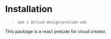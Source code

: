 # Installation

> `npm i @cloud-design/prelude-web`

This package is a react prelude for cloud creator.
